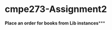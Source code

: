 cmpe273-Assignment2
===================

********Place an order for books from Lib instances***********


